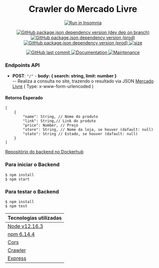 <h1 align="center">Crawler do Mercado Livre</h1>

<p align="center">
<a href="https://insomnia.rest/run/?label=&uri=https://github.com/hpbonfim/Crawler-Mercado-Livre/collection.json" target="_blank">
<img src="https://insomnia.rest/images/run.svg" alt="Run in Insomnia">
</a>

<p align="center">
<a href="https://github.com/hpbonfim/Crawler-Mercado-Livre#readme">
<img alt="GitHub package.json dependency version (dev dep on branch)" src="https://img.shields.io/github/package-json/dependency-version/hpbonfim/Crawler-Mercado-Livre/dev/jest">
</a>

<a href="https://github.com/hpbonfim/Crawler-Mercado-Livre#readme">
<img alt="GitHub package.json dependency version (prod)" src="https://img.shields.io/github/package-json/dependency-version/hpbonfim/Crawler-Mercado-Livre/crawler">
</a>

<a href="https://github.com/hpbonfim/Crawler-Mercado-Livre#readme">
<img alt="GitHub package.json dependency version (prod)" src="https://img.shields.io/github/package-json/dependency-version/hpbonfim/Crawler-Mercado-Livre/express">
</a>

<a href="https://github.com/hpbonfim/Crawler-Mercado-Livre#readme">
<img alt="size" src="https://img.shields.io/github/repo-size/hpbonfim/Crawler-Mercado-Livre"/>
</a>
</p>

<p align="center">
<a href="https://github.com/hpbonfim/Crawler-Mercado-Livre/commits/master">
<img alt="GitHub last commit" src="https://img.shields.io/github/last-commit/hpbonfim/Crawler-Mercado-Livre">
</a>

<a href="https://github.com/hpbonfim/Crawler-Mercado-Livre#readme">
<img alt="Documentation" src="https://img.shields.io/badge/documentation-yes-brightgreen.svg" target="https://github.com/hpbonfim/Crawler-Mercado-Livre#readme" />
</a>

<a href="https://github.com/hpbonfim/Crawler-Mercado-Livre/graphs/commit-activity">
<img alt="Maintenance" src="https://img.shields.io/badge/Maintained%3F-yes-green.svg" target="https://github.com/hpbonfim/Crawler-Mercado-Livre#readme" />
</a>
</p>

</p>



### Endpoints API


- **POST**: `"/"` - **body: { search: string, limit: number }**   
-- Realiza a consulta no site, trazendo o resultado via JSON [Mercado Livre](https://lista.mercadolivre.com.br/${search}) ( Type: x-www-form-urlencoded )

#### Retorno Esperado
```
[
    {
        "name": String, // Nome do produto
        "link": String,// Link do produto
        "price": Number, // Preço
        "store": String, // Nome da loja, se houver (dafault: null)
        "state": String // Estado, se houver (dafault: null)
    }
]
```


[Repositório do backend no Dockerhub](https://hub.docker.com/repository/docker/hpbonfim/crawler-mercadolivre)

### Para iniciar o Backend


``` 
$ npm install
$ npm start
```

### Para testar o Backend

``` 
$ npm install
$ npm test
```



|Tecnologias utilizadas  |
|---------|
|[Node v12.16.3](https://nodejs.org/en/)     |
|[npm  6.14.4](https://www.npmjs.com/)    |
|[Cors](https://www.npmjs.com/package/cors)     |
|[Crawler](https://www.npmjs.com/package/crawler)   |
|[Express](https://www.npmjs.com/package/express)   |

